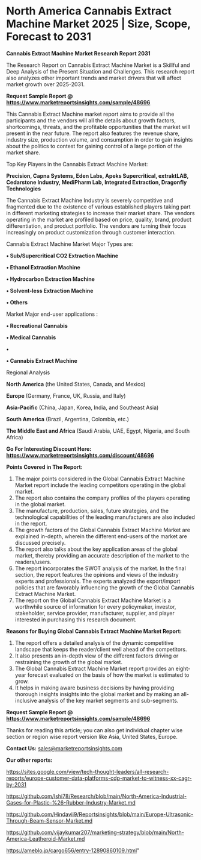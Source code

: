 # North America Cannabis Extract Machine Market 2025 | Size, Scope, Forecast to 2031

<strong>Cannabis Extract Machine Market Research Report 2031</strong>

The Research Report on Cannabis Extract Machine Market is a Skillful and Deep Analysis of the Present Situation and Challenges. This research report also analyzes other important trends and market drivers that will affect market growth over 2025-2031.

<strong>Request Sample Report @ <a href=https://www.marketreportsinsights.com/sample/48696>https://www.marketreportsinsights.com/sample/48696</a></strong>

This Cannabis Extract Machine market report aims to provide all the participants and the vendors will all the details about growth factors, shortcomings, threats, and the profitable opportunities that the market will present in the near future. The report also features the revenue share, industry size, production volume, and consumption in order to gain insights about the politics to contest for gaining control of a large portion of the market share.

Top Key Players in the Cannabis Extract Machine Market:

<strong>Precision, Capna Systems, Eden Labs, Apeks Supercritical, extraktLAB, Cedarstone Industry, MediPharm Lab, Integrated Extraction, Dragonfly Technologies</strong>

The Cannabis Extract Machine Industry is severely competitive and fragmented due to the existence of various established players taking part in different marketing strategies to increase their market share. The vendors operating in the market are profiled based on price, quality, brand, product differentiation, and product portfolio. The vendors are turning their focus increasingly on product customization through customer interaction.

Cannabis Extract Machine Market Major Types are:

<strong>•  Sub/Supercritical CO2 Extraction Machine

•  Ethanol Extraction Machine

•  Hydrocarbon Extraction Machine

•  Solvent-less Extraction Machine

•  Others</strong>

Market Major end-user applications :

<strong>•  Recreational Cannabis

•  Medical Cannabis

•  

•  Cannabis Extract Machine</strong>

Regional Analysis

</u><strong><b>North America</b></strong> (the United States, Canada, and Mexico)

<strong><b>Europe </b></strong>(Germany, France, UK, Russia, and Italy)

<strong><b>Asia-Pacific</b></strong> (China, Japan, Korea, India, and Southeast Asia)

<strong><b>South America</b></strong> (Brazil, Argentina, Colombia, etc.)

<strong><b>The Middle East and Africa</b></strong> (Saudi Arabia, UAE, Egypt, Nigeria, and South Africa)

<strong>Go For Interesting Discount Here: <a href=https://www.marketreportsinsights.com/discount/48696>https://www.marketreportsinsights.com/discount/48696</a></strong>

<strong>Points Covered in The Report:</strong>
<ol>
  <li>The major points considered in the Global Cannabis Extract Machine Market report include the leading competitors operating in the global market.</li>
  <li>The report also contains the company profiles of the players operating in the global market.</li>
  <li>The manufacture, production, sales, future strategies, and the technological capabilities of the leading manufacturers are also included in the report.</li>
  <li>The growth factors of the Global Cannabis Extract Machine Market are explained in-depth, wherein the different end-users of the market are discussed precisely.</li>
  <li>The report also talks about the key application areas of the global market, thereby providing an accurate description of the market to the readers/users.</li>
  <li>The report incorporates the SWOT analysis of the market. In the final section, the report features the opinions and views of the industry experts and professionals. The experts analyzed the export/import policies that are favorably influencing the growth of the Global Cannabis Extract Machine Market.</li>
  <li>The report on the Global Cannabis Extract Machine Market is a worthwhile source of information for every policymaker, investor, stakeholder, service provider, manufacturer, supplier, and player interested in purchasing this research document.</li>
</ol>
<strong>Reasons for Buying Global Cannabis Extract Machine Market Report:</strong>

<ol>
  <li>The report offers a detailed analysis of the dynamic competitive landscape that keeps the reader/client well ahead of the competitors.</li>
  <li>It also presents an in-depth view of the different factors driving or restraining the growth of the global market.</li>
  <li>The Global Cannabis Extract Machine Market report provides an eight-year forecast evaluated on the basis of how the market is estimated to grow.</li>
  <li>It helps in making aware business decisions by having providing thorough insights insights into the global market and by making an all-inclusive analysis of the key market segments and sub-segments.</li>
</ol>
<strong>Request Sample Report @ <a href=https://www.marketreportsinsights.com/sample/48696>https://www.marketreportsinsights.com/sample/48696</a></strong>


Thanks for reading this article; you can also get individual chapter wise section or region wise report version like Asia, United States, Europe.

<strong>Contact Us:</strong>
sales@marketreportsinsights.com

<strong>Our other reports:</strong>

<a href=https://sites.google.com/view/tech-thought-leaders/all-research-reports/europe-customer-data-platforms-cdp-market-to-witness-xx-cagr-by-2031>https://sites.google.com/view/tech-thought-leaders/all-research-reports/europe-customer-data-platforms-cdp-market-to-witness-xx-cagr-by-2031</a>

<a href=https://github.com/Ishi78/Research/blob/main/North-America-Industrial-Gases-for-Plastic-%26-Rubber-Industry-Market.md>https://github.com/Ishi78/Research/blob/main/North-America-Industrial-Gases-for-Plastic-%26-Rubber-Industry-Market.md</a>

<a href=https://github.com/Hindavii9/Reportsinsights/blob/main/Europe-Ultrasonic-Through-Beam-Sensor-Market.md>https://github.com/Hindavii9/Reportsinsights/blob/main/Europe-Ultrasonic-Through-Beam-Sensor-Market.md</a>

<a href=https://github.com/vijaykumar207/marketing-strategy/blob/main/North-America-Leatheroid-Market.md>https://github.com/vijaykumar207/marketing-strategy/blob/main/North-America-Leatheroid-Market.md</a>

<a href=https://ameblo.jp/cargo656/entry-12890860109.html>https://ameblo.jp/cargo656/entry-12890860109.html</a>"
